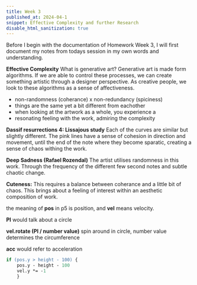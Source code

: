 ```yaml
---
title: Week 3 
published_at: 2024-04-1
snippet: Effective Complexity and further Research
disable_html_sanitization: true
---
```


Before I begin with the documentation of Homework Week 3, I will first document my notes from todays session in my own words and understanding.

**Effective Complexity**
What is generative art? Generative art is made form algorithms. If we are able to control these processes, we can create something artistic through a designer perspective. As creative people, we look to these algorithms as a sense of affectiveness.

- non-randomness (coherance) x non-redundancy (spiciness)
- things are the same yet a bit different from eachother
- when looking at the artwork as a whole, you experience a
- resonating feeling with the work, admiring the complexity

**Dassif resurrections 4: Lissajous study** Each of the curves are similar but slightly different. The pink lines have a sense of cohesion in direction and movement, until the end of the note where they become sparatic, creating a sense of chaos withing the work.

**Deep Sadness (Rafael Rozendal)** The artist utilises randomness in this work. Through the frequency of the different few second notes and subtle chaotic change.

**Cuteness:** This requires a balance between coherance and a little bit of chaos. This brings about a feeling of interest within an aesthetic composition of work.

the meaning of **pos** in p5 is position, and **vel** means velocity.

**PI** would talk about a circle

**vel.rotate (PI / number value)** spin around in circle, number value determines the circumference

**acc** would refer to acceleration

```ps
if (pos.y > height - 100) {
    pos.y - height - 100
    vel.y *= -1
    }
```
 